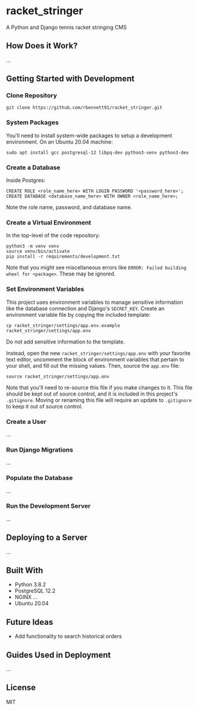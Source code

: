 # racket_stringer
A Python and Django tennis racket stringing CMS

## How Does it Work?
...

## Getting Started with Development

### Clone Repository
```
git clone https://github.com/rbennett91/racket_stringer.git
```

### System Packages
You'll need to install system-wide packages to setup a development environment. On an Ubuntu 20.04 machine:
```
sudo apt install gcc postgresql-12 libpq-dev python3-venv python3-dev
```

### Create a Database
Inside Postgres:
```
CREATE ROLE <role_name_here> WITH LOGIN PASSWORD '<password_here>';
CREATE DATABASE <database_name_here> WITH OWNER <role_name_here>;
```

Note the role name, password, and database name.

### Create a Virtual Environment
In the top-level of the code repository:
```
python3 -m venv venv
source venv/bin/activate
pip install -r requirements/development.txt
```

Note that you might see miscellaneous errors like `ERROR: Failed building wheel for <package>`. These may be ignored.

### Set Environment Variables
This project uses environment variables to manage sensitive information like the database connection and Django's `SECRET_KEY`. Create an environment variable file by copying the included template:
```
cp racket_stringer/settings/app.env.example racket_stringer/settings/app.env
```

Do not add sensitive information to the template.

Instead, open the new `racket_stringer/settings/app.env` with your favorite text editor, uncomment the block of environment variables that pertain to your shell, and fill out the missing values. Then, source the `app.env` file:

```source racket_stringer/settings/app.env```

Note that you'll need to re-source this file if you make changes to it. This file should be kept out of source control, and it is included in this project's `.gitignore`. Moving or renaming this file will require an update to `.gitignore` to keep it out of source control.

### Create a User
...

### Run Django Migrations
...

### Populate the Database
...

### Run the Development Server
...

## Deploying to a Server
...

## Built With
* Python 3.8.2
* PostgreSQL 12.2
* NGINX ...
* Ubuntu 20.04

## Future Ideas
* Add functionality to search historical orders

## Guides Used in Deployment
...

## License
MIT
